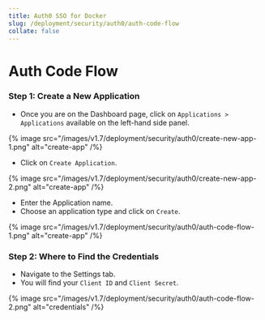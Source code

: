 ```yaml
---
title: Auth0 SSO for Docker
slug: /deployment/security/auth0/auth-code-flow
collate: false
---
```


# Auth Code Flow

### Step 1: Create a New Application

- Once you are on the Dashboard page, click on `Applications > Applications` available on the left-hand side panel.

{% image 
src="/images/v1.7/deployment/security/auth0/create-new-app-1.png" 
alt="create-app" /%}

- Click on `Create Application`.

{% image 
src="/images/v1.7/deployment/security/auth0/create-new-app-2.png" 
alt="create-app" /%}

- Enter the Application name.
- Choose an application type and click on `Create`.

{% image 
src="/images/v1.7/deployment/security/auth0/auth-code-flow-1.png" 
alt="create-app" /%}

### Step 2: Where to Find the Credentials

- Navigate to the Settings tab. 
- You will find your `Client ID` and `Client Secret`.

{% image 
src="/images/v1.7/deployment/security/auth0/auth-code-flow-2.png" 
alt="credentials" /%}
